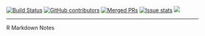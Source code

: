 [![Build Status](https://api.travis-ci.org/XiangyunHuang/bookdown-chinese.svg?branch=master)](https://travis-ci.org/XiangyunHuang/bookdown-chinese) 
[![GitHub contributors](https://img.shields.io/github/contributors/XiangyunHuang/bookdown-chinese.svg)](https://github.com/XiangyunHuang/bookdown-chinese/graphs/contributors) 
[![Merged PRs](https://img.shields.io/github/issues-pr-closed-raw/XiangyunHuang/bookdown-chinese.svg?label=merged+PRs)](https://github.com/XiangyunHuang/bookdown-chinese/pulls?q=is:pr+is:merged) 
[![Issue stats](http://isitmaintained.com/badge/resolution/XiangyunHuang/bookdown-chinese.svg)](http://isitmaintained.com/project/XiangyunHuang/bookdown-chinese)
[![](https://img.shields.io/docker/automated/cloud2016/bookdown-chinese.svg)](https://hub.docker.com/r/cloud2016/bookdown-chinese/builds/)

---

R Markdown Notes
